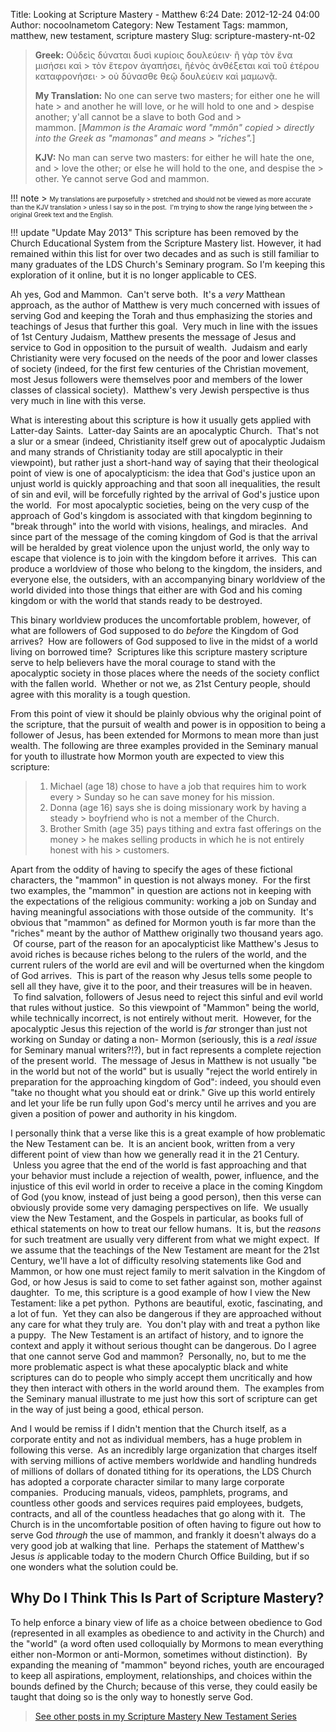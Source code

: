 Title: Looking at Scripture Mastery - Matthew 6:24
Date: 2012-12-24 04:00
Author: nocoolnametom
Category: New Testament
Tags: mammon, matthew, new testament, scripture mastery
Slug: scripture-mastery-nt-02

> **Greek:** Οὐδεὶς δύναται δυσὶ κυρίοις δουλεύειν· ἢ γὰρ τὸν ἕνα
> μισήσει καὶ >  τὸν ἕτερον ἀγαπήσει, ἢἑνὸς ἀνθέξεται καὶ τοῦ ἑτέρου καταφρονήσει· >  οὐ δύνασθε θεῷ δουλεύειν καὶ μαμωνᾷ.
>
> **My Translation:** No one can serve two masters; for either one he
> will hate >  and another he will love, or he will hold to one and >  despise another; y'all cannot be a slave to both God and >  mammon. <span>[*Mammon is the Aramaic word "mmôn" copied >  directly into the Greek as "mamonas" and means >  "riches".*]</span>
>
> **KJV:** No man can serve two masters: for either he will hate the
> one, and >  love the other; or else he will hold to the one, and despise the >  other. Ye cannot serve God and mammon.

!!! note
    > <span style="font-size: x-small;">My translations are purposefully
    > stretched and should not be viewed as more accurate than the KJV translation
    > unless I say so in the post.  I'm trying to show the range lying between the
    > original Greek text and the English.</span>

!!! update "Update May 2013"
    This scripture has been removed by the Church Educational System from
    the Scripture Mastery list. However, it had remained within this list for
    over two decades and as such is still familiar to many graduates of the LDS
    Church's Seminary program. So I'm keeping this exploration of it online, but it
    is no longer applicable to CES.

Ah yes, God and Mammon.  Can't serve both.  It's a *very* Matthean
approach, as the author of Matthew is very much concerned with issues of serving God
and keeping the Torah and thus emphasizing the stories and teachings of
Jesus that further this goal.  Very much in line with the issues of 1st Century
Judaism, Matthew presents the message of Jesus and service to God in opposition
to the pursuit of wealth.  Judaism and early Christianity were very focused on
the needs of the poor and lower classes of society (indeed, for the first
few centuries of the Christian movement, most Jesus followers were
themselves poor and members of the lower classes of classical society).  Matthew's very
Jewish perspective is thus very much in line with this verse.

What is interesting about this scripture is how it usually gets applied
with Latter-day Saints.  Latter-day Saints are an apocalyptic Church.
 That's not a slur or a smear (indeed, Christianity itself grew out of apocalyptic
Judaism and many strands of Christianity today are still apocalyptic in their
viewpoint), but rather just a short-hand way of saying that their theological point
of view is one of apocalypticism: the idea that God's justice upon an unjust
world is quickly approaching and that soon all inequalities, the result of sin
and evil, will be forcefully righted by the arrival of God's justice upon the
world.  For most apocalyptic societies, being on the very cusp of the approach of
God's kingdom is associated with that kingdom beginning to "break through"
into the world with visions, healings, and miracles.  And since part of the
message of the coming kingdom of God is that the arrival will be heralded by great
violence upon the unjust world, the only way to escape that violence is to join
with the kingdom before it arrives.  This can produce a worldview of those who
belong to the kingdom, the insiders, and everyone else, the outsiders, with an accompanying binary worldview of the world divided into those things
that either are with God and his coming kingdom or with the world that stands ready
to be destroyed.

This binary worldview produces the uncomfortable problem, however, of
what are followers of God supposed to do *before* the Kingdom of God arrives?
 How are followers of God supposed to live in the midst of a world living on
borrowed time?  Scriptures like this scripture mastery scripture serve to help
believers have the moral courage to stand with the apocalyptic society in those
places where the needs of the society conflict with the fallen world.  Whether
or not we, as 21st Century people, should agree with this morality is a tough
question.

From this point of view it should be plainly obvious why the original
point of the scripture, that the pursuit of wealth and power is in opposition to
being a follower of Jesus, has been extended for Mormons to mean more than just
wealth. The following are three examples provided in the Seminary manual for
youth to illustrate how Mormon youth are expected to view this scripture:

> 1.  Michael (age 18) chose to have a job that requires him to work
>     every >      Sunday so he can save money for his mission.
> 2.  Donna (age 16) says she is doing missionary work by having a
>     steady >      boyfriend who is not a member of the Church.
> 3.  Brother Smith (age 35) pays tithing and extra fast offerings on
>     the money >      he makes selling products in which he is not entirely honest with
>     his >      customers.

Apart from the oddity of having to specify the ages of these fictional characters, the "mammon" in question is not always money.  For the
first two examples, the "mammon" in question are actions not in keeping with the expectations of the religious community: working a job on Sunday and
having meaningful associations with those outside of the community.  It's
obvious that "mammon" as defined for Mormon youth is far more than the "riches"
meant by the author of Matthew originally two thousand years ago.  Of course, part
of the reason for an apocalypticist like Matthew's Jesus to avoid riches is
because riches belong to the rulers of the world, and the current rulers of the
world are evil and will be overturned when the kingdom of God arrives.  This
is part of the reason why Jesus tells some people to sell all they have, give
it to the poor, and their treasures will be in heaven.  To find salvation,
followers of Jesus need to reject this sinful and evil world that rules without
justice.  So this viewpoint of "Mammon" being the world, while technically
incorrect, is not entirely without merit.  However, for the apocalyptic Jesus this
rejection of the world is *far* stronger than just not working on Sunday or dating a
non- Mormon (seriously, this is a *real issue* for Seminary manual
writers?!?), but in fact represents a complete rejection of the present world.  The
message of Jesus in Matthew is not usually "be in the world but not of the world"
but is usually "reject the world entirely in preparation for the approaching
kingdom of God": indeed, you should even "take no thought what you should eat or
drink." Give up this world entirely and let your life be run fully upon God's
mercy until he arrives and you are given a position of power and authority in
his kingdom.

I personally think that a verse like this is a great example of how
problematic the New Testament can be.  It is an ancient book, written from a very
different point of view than how we generally read it in the 21 Century.  Unless
you agree that the end of the world is fast approaching and that your behavior
must include a rejection of wealth, power, influence, and the injustice of
this evil world in order to receive a place in the coming Kingdom of God (you
know, instead of just being a good person), then this verse can obviously
provide some very damaging perspectives on life.  We usually view the New Testament,
and the Gospels in particular, as books full of ethical statements on how to
treat our fellow humans.  It is, but the *reasons* for such treatment are usually
very different from what we might expect.  If we assume that the teachings
of the New Testament are meant for the 21st Century, we'll have a lot of
difficulty resolving statements like God and Mammon, or how one must reject family
to merit salvation in the Kingdom of God, or how Jesus is said to come to set
father against son, mother against daughter.  To me, this scripture is a good
example of how I view the New Testament: like a pet python.  Pythons are
beautiful, exotic, fascinating, and a lot of fun.  Yet they can also be dangerous
if they are approached without any care for what they truly are.  You don't
play with and treat a python like a puppy.  The New Testament is an artifact of
history, and to ignore the context and apply it without serious thought can be
dangerous. Do I agree that one cannot serve God and mammon?  Personally, no, but
to me the more problematic aspect is what these apocalyptic black and white
scriptures can do to people who simply accept them uncritically and how they then
interact with others in the world around them.  The examples from the Seminary
manual illustrate to me just how this sort of scripture can get in the way of
just being a good, ethical person.

And I would be remiss if I didn't mention that the Church itself, as a
corporate entity and not as individual members, has a huge problem in following
this verse.  As an incredibly large organization that charges itself with
serving millions of active members worldwide and handling hundreds of millions
of dollars of donated tithing for its operations, the LDS Church has
adopted a corporate character similar to many large corporate companies.
 Producing manuals, videos, pamphlets, programs, and countless other goods and
services requires paid employees, budgets, contracts, and all of the countless
headaches that go along with it.  The Church is in the uncomfortable position of
often having to figure out how to serve God *through* the use of mammon, and
frankly it doesn't always do a very good job at walking that line.  Perhaps
the statement of Matthew's Jesus *is* applicable today to the modern Church
Office Building, but if so one wonders what the solution could be.

Why Do I Think This Is Part of Scripture Mastery?
-------------------------------------------------

To help enforce a binary view of life as a choice between obedience to
God (represented in all examples as obedience to and activity in the
Church) and the "world" (a word often used colloquially by Mormons to mean everything
either non-Mormon or anti-Mormon, sometimes without distinction).  By
expanding the meaning of "mammon" beyond riches, youth are encouraged to keep all
aspirations, employment, relationships, and choices within the bounds defined by the
Church; because of this verse, they could easily be taught that doing so is the
only way to honestly serve God.

> [See other posts in my Scripture Mastery New Testament Series][]

  [See other posts in my Scripture Mastery New Testament Series]: |filename|scripture-mastery-new-testament.md "Scripture Mastery: New Testament"
